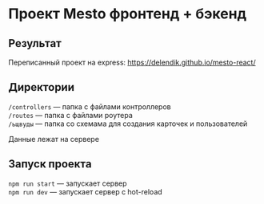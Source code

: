 # Проект Mesto фронтенд + бэкенд

## Результат

Переписанный проект на express: https://delendik.github.io/mesto-react/ 

## Директории

`/controllers` — папка с файлами контроллеров  
`/routes` — папка с файлами роутера  
`/ьщвуды` — папка со схемама для создания карточек и пользователей  
  
Данные лежат на сервере

## Запуск проекта

`npm run start` — запускает сервер   
`npm run dev` — запускает сервер с hot-reload
